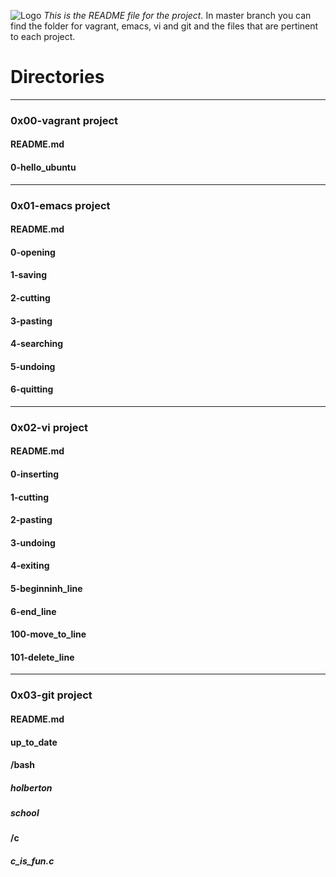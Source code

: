 ![Logo](https://rails-assets.holbertonschool.com/assets/logos/holberton-school-logo_tablet-1-04810483bf8b1cf6eb253405d5b35dbed5fd303a896eba7f9b2d53c7d4690fe5.png)
*This is the README file for the project.*
In master branch you can find the folder for vagrant, emacs, vi and git and the files that are pertinent to each project.

# Directories
___
### 0x00-vagrant project
#### README.md
#### 0-hello_ubuntu
___
### 0x01-emacs project
#### README.md
#### 0-opening
#### 1-saving
#### 2-cutting
#### 3-pasting
#### 4-searching
#### 5-undoing
#### 6-quitting
___
### 0x02-vi project
#### README.md
#### 0-inserting
#### 1-cutting
#### 2-pasting
#### 3-undoing
#### 4-exiting
#### 5-beginninh_line
#### 6-end_line
#### 100-move_to_line
#### 101-delete_line
___
### 0x03-git project 
#### README.md
#### up_to_date
#### /bash
##### holberton
##### school
#### /c
##### c_is_fun.c
